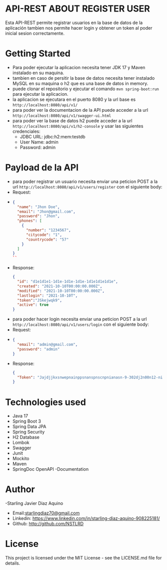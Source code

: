 # API-REST ABOUT REGISTER USER
Esta API-REST permite registrar usuarios en la base de datos de la aplicación
tambien nos permite hacer login y obtener un token al poder inicial sesion correctamente.

# Getting Started
- Para poder ejecutar la aplicacion necesita tener JDK 17 y Maven instalado en su maquina.
- tambien en caso de persitir la base de datos necesita tener instalado MySQL en su maquina o h2 que es una base de datos in memory.
- puede clonar el repositorio y ejecutar el comando `mvn spring-boot:run` para ejecutar la aplicacion.
- la aplicacion se ejecutara en el puerto 8080 y la url base es `http://localhost:8080/api/v1/`
- para poder ver la documentacion de la API puede acceder a la url `http://localhost:8080/api/v1/swagger-ui.html`
- para poder ver la base de datos h2 puede acceder a la url `http://localhost:8080/api/v1/h2-console` y usar las siguientes credenciales:
  - JDBC URL: jdbc:h2:mem:testdb
  - User Name: admin
  - Password: admin

# Payload de la API
- para poder registrar un usuario necesita enviar una peticion POST a la url `http://localhost:8080/api/v1/users/register` con el siguiente body:
- Request:  
- ```json
  {
    "name": "Jhon Doe",
    "email": "Jhon@gmail.com",
    "password": "Jhon",
    "phones": [
      {
        "number": "1234567",
        "citycode": "1",
        "countrycode": "57"
      }
    ]
  }
  ``
- Response:
  ```json
  {
    "id": "d1e1d1e1-1d1e-1d1e-1d1e-1d1e1d1e1d1e",
    "created": "2021-10-10T00:00:00.000Z",
    "modified": "2021-10-10T00:00:00.000Z",
    "lastlogin": "2021-10-10T", 
    "token":"JSkejwqk9",
    "active": true
  }
  ```
- para poder hacer login necesita enviar una peticion POST a la url `http://localhost:8080/api/v1/users/login` con el siguiente body:
- Request:  
- ```json
  {
    "email": "admin@gmail.com",
    "password": "admin"
  }
  ```
- Response:
  ```json
  {
    "Token": "Jajdjjkxsnwepnainppsnanspnscnpnianasn-9-302dj2n00n12-nieodlaljdcl"
  }
  ```
# Technologies used
- Java 17
- Spring Boot 3
- Spring Data JPA
- Spring Security
- H2 Database
- Lombok
- Swagger
- Junit
- Mockito
- Maven
- SpringDoc OpenAPI -Documentation

# Author
-Starling Javier Diaz Aquino
- Email:starlingdiaz70@gmail.com
- Linkedin: https://www.linkedin.com/in/starling-diaz-aquino-908225181/
- Github: http://github.com/NSTLRD

# License
This project is licensed under the MIT License - see the LICENSE.md file for details.
```